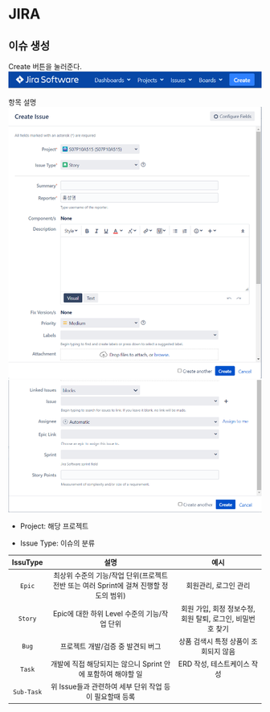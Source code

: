# JIRA

## 이슈 생성

Create 버튼을 눌러준다.
![생성방법](./Create.PNG)

항목 설명
![생성화면1](./create1.PNG)  
![생성화면1](./create2.PNG)

- Project: 해당 프로젝트

- Issue Type: 이슈의 분류

|  IssuType  |                                          설명                                          |                            예시                            |
| :--------: | :------------------------------------------------------------------------------------: | :--------------------------------------------------------: |
|   `Epic`   | 최상위 수준의 기능/작업 단위(프로젝트 전반 또는 여러 Sprint에 걸쳐 진행할 정도의 범위) |                   회원관리, 로그인 관리                    |
|  `Story`   |                      Epic에 대한 하위 Level 수준의 기능/작업 단위                      | 회원 가입, 회정 정보수정, 회원 탈퇴, 로그인, 비밀번호 찾기 |
|   `Bug`    |                           프로젝트 개발/검증 중 발견되 버그                            |           상품 검색시 특정 상품이 조회되지 않음            |
|   `Task`   |              개발에 직접 해당되지는 않으니 Sprint 안에 포함하여 해야할 일              |                ERD 작성, 테스트케이스 작성                 |
| `Sub-Task` |                위 Issue들과 관련하여 세부 단위 작업 등이 필요할때 등록                 |                                                            |
